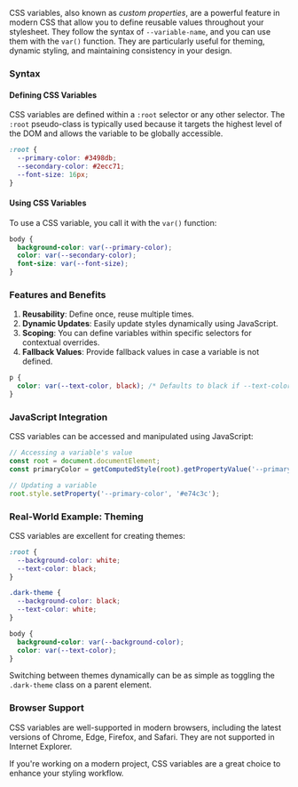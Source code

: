 
CSS variables, also known as _custom properties_, are a powerful feature in modern CSS that allow you to define reusable values throughout your stylesheet. They follow the syntax of `--variable-name`, and you can use them with the `var()` function. They are particularly useful for theming, dynamic styling, and maintaining consistency in your design.

### Syntax

#### Defining CSS Variables

CSS variables are defined within a `:root` selector or any other selector. The `:root` pseudo-class is typically used because it targets the highest level of the DOM and allows the variable to be globally accessible.

```css
:root {
  --primary-color: #3498db;
  --secondary-color: #2ecc71;
  --font-size: 16px;
}
```

#### Using CSS Variables

To use a CSS variable, you call it with the `var()` function:

```css
body {
  background-color: var(--primary-color);
  color: var(--secondary-color);
  font-size: var(--font-size);
}
```

### Features and Benefits

1. **Reusability**: Define once, reuse multiple times.
2. **Dynamic Updates**: Easily update styles dynamically using JavaScript.
3. **Scoping**: You can define variables within specific selectors for contextual overrides.
4. **Fallback Values**: Provide fallback values in case a variable is not defined.

```css
p {
  color: var(--text-color, black); /* Defaults to black if --text-color is not defined */
}
```

### JavaScript Integration

CSS variables can be accessed and manipulated using JavaScript:

```javascript
// Accessing a variable's value
const root = document.documentElement;
const primaryColor = getComputedStyle(root).getPropertyValue('--primary-color');

// Updating a variable
root.style.setProperty('--primary-color', '#e74c3c');
```

### Real-World Example: Theming

CSS variables are excellent for creating themes:

```css
:root {
  --background-color: white;
  --text-color: black;
}

.dark-theme {
  --background-color: black;
  --text-color: white;
}

body {
  background-color: var(--background-color);
  color: var(--text-color);
}
```

Switching between themes dynamically can be as simple as toggling the `.dark-theme` class on a parent element.

### Browser Support

CSS variables are well-supported in modern browsers, including the latest versions of Chrome, Edge, Firefox, and Safari. They are not supported in Internet Explorer.

If you're working on a modern project, CSS variables are a great choice to enhance your styling workflow.


